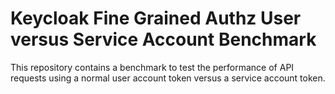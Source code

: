# Keycloak Fine Grained Authz User versus Service Account Benchmark

This repository contains a benchmark to test the performance of API requests using a normal user account token versus a service account token.
